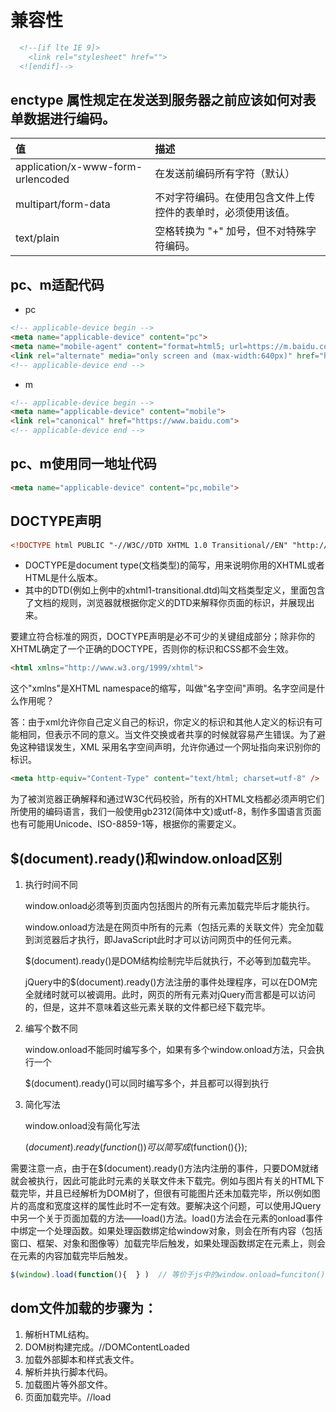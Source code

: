 # 兼容性

```html
  <!--[if lte IE 9]>
    <link rel="stylesheet" href="">
  <![endif]-->

```
## enctype 属性规定在发送到服务器之前应该如何对表单数据进行编码。

|值|描述|
|:---|:---|
|application/x-www-form-urlencoded|	在发送前编码所有字符（默认）|
|multipart/form-data	|不对字符编码。在使用包含文件上传控件的表单时，必须使用该值。|
|text/plain	|空格转换为 "+" 加号，但不对特殊字符编码。|


## pc、m适配代码

* pc
```html
<!-- applicable-device begin -->
<meta name="applicable-device" content="pc">
<meta name="mobile-agent" content="format=html5; url=https://m.baidu.com">
<link rel="alternate" media="only screen and (max-width:640px)" href="https://m.baidu.com" />
<!-- applicable-device end -->
```
* m
```html
<!-- applicable-device begin -->
<meta name="applicable-device" content="mobile">
<link rel="canonical" href="https://www.baidu.com">
<!-- applicable-device end -->
```

## pc、m使用同一地址代码

```html
<meta name="applicable-device" content="pc,mobile">
```

## DOCTYPE声明

```html
<!DOCTYPE html PUBLIC "-//W3C//DTD XHTML 1.0 Transitional//EN" "http://www.w3.org/TR/xhtml1/DTD/xhtml1-transitional.dtd">
```
* DOCTYPE是document type(文档类型)的简写，用来说明你用的XHTML或者HTML是什么版本。
* 其中的DTD(例如上例中的xhtml1-transitional.dtd)叫文档类型定义，里面包含了文档的规则，浏览器就根据你定义的DTD来解释你页面的标识，并展现出来。

要建立符合标准的网页，DOCTYPE声明是必不可少的关键组成部分；除非你的XHTML确定了一个正确的DOCTYPE，否则你的标识和CSS都不会生效。
```html
<html xmlns="http://www.w3.org/1999/xhtml">
```
这个"xmlns"是XHTML namespace的缩写，叫做"名字空间"声明。名字空间是什么作用呢？

答：由于xml允许你自己定义自己的标识，你定义的标识和其他人定义的标识有可能相同，但表示不同的意义。当文件交换或者共享的时候就容易产生错误。为了避免这种错误发生，XML 采用名字空间声明，允许你通过一个网址指向来识别你的标识。
```html
<meta http-equiv="Content-Type" content="text/html; charset=utf-8" />
```
为了被浏览器正确解释和通过W3C代码校验，所有的XHTML文档都必须声明它们所使用的编码语言，我们一般使用gb2312(简体中文)或utf-8，制作多国语言页面也有可能用Unicode、ISO-8859-1等，根据你的需要定义。

##  $(document).ready()和window.onload区别

1. 执行时间不同

    window.onload必须等到页面内包括图片的所有元素加载完毕后才能执行。

    window.onload方法是在网页中所有的元素（包括元素的关联文件）完全加载到浏览器后才执行，即JavaScript此时才可以访问网页中的任何元素。

    $(document).ready()是DOM结构绘制完毕后就执行，不必等到加载完毕。

    jQuery中的$(document).ready()方法注册的事件处理程序，可以在DOM完全就绪时就可以被调用。此时，网页的所有元素对jQuery而言都是可以访问的，但是，这并不意味着这些元素关联的文件都已经下载完毕。

2. 编写个数不同

    window.onload不能同时编写多个，如果有多个window.onload方法，只会执行一个

    $(document).ready()可以同时编写多个，并且都可以得到执行

3. 简化写法

    window.onload没有简化写法

    $(document).ready(function(){})可以简写成$(function(){});

需要注意一点，由于在$(document).ready()方法内注册的事件，只要DOM就绪就会被执行，因此可能此时元素的关联文件未下载完。例如与图片有关的HTML下载完毕，并且已经解析为DOM树了，但很有可能图片还未加载完毕，所以例如图片的高度和宽度这样的属性此时不一定有效。要解决这个问题，可以使用JQuery中另一个关于页面加载的方法——load()方法。load()方法会在元素的onload事件中绑定一个处理函数。如果处理函数绑定给window对象，则会在所有内容（包括窗口、框架、对象和图像等）加载完毕后触发，如果处理函数绑定在元素上，则会在元素的内容加载完毕后触发。
```js
$(window).load(function(){  } )  // 等价于js中的window.onload=funciton(){  }
```

## dom文件加载的步骤为：

1. 解析HTML结构。
2. DOM树构建完成。//DOMContentLoaded
3. 加载外部脚本和样式表文件。
4. 解析并执行脚本代码。
5. 加载图片等外部文件。
6. 页面加载完毕。//load



